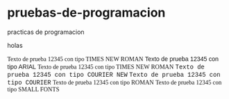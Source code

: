 # pruebas-de-programacion
 practicas de programacion


holas

   
<FONT FACE="times new roman">Texto de prueba 12345 con tipo TIMES NEW ROMAN</FONT>
<FONT FACE="arial">Texto de prueba 12345 con tipo ARIAL</FONT>
<FONT FACE="times new roman">Texto de prueba 12345 con tipo TIMES NEW ROMAN</FONT>
<FONT FACE="courier new">Texto de prueba 12345 con tipo COURIER NEW</FONT>
<FONT FACE="courier">Texto de prueba 12345 con tipo COURIER</FONT>
<FONT FACE="roman">Texto de prueba 12345 con tipo ROMAN</FONT>
<FONT FACE="small fonts">Texto de prueba 12345 con tipo SMALL FONTS</FONT>
